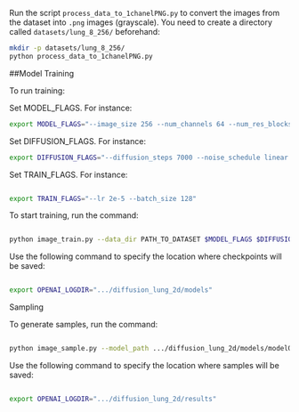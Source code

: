 
Run the script `process_data_to_1chanelPNG.py` to convert the images from the dataset into `.png` images (grayscale). You need to create a directory called `datasets/lung_8_256/` beforehand:

```bash
mkdir -p datasets/lung_8_256/
python process_data_to_1chanelPNG.py
```

##Model Training

To run training:

Set MODEL_FLAGS. For instance:

```bash
export MODEL_FLAGS="--image_size 256 --num_channels 64 --num_res_blocks 1 --attention_resolutions 1"
```

Set DIFFUSION_FLAGS. For instance:
```bash
export DIFFUSION_FLAGS="--diffusion_steps 7000 --noise_schedule linear --rescale_learned_sigmas False --rescale_timesteps False"
```


Set TRAIN_FLAGS. For instance:
```bash

export TRAIN_FLAGS="--lr 2e-5 --batch_size 128"
```

To start training, run the command:
```bash

python image_train.py --data_dir PATH_TO_DATASET $MODEL_FLAGS $DIFFUSION_FLAGS $TRAIN_FLAGS
```

Use the following command to specify the location where checkpoints will be saved:
```bash

export OPENAI_LOGDIR=".../diffusion_lung_2d/models"
```

Sampling

To generate samples, run the command:
```bash

python image_sample.py --model_path .../diffusion_lung_2d/models/model010000.pt $MODEL_FLAGS $DIFFUSION_FLAGS --num_samples NUMBER_OF_SAMPLES
```

Use the following command to specify the location where samples will be saved:
```bash

export OPENAI_LOGDIR=".../diffusion_lung_2d/results"
```
